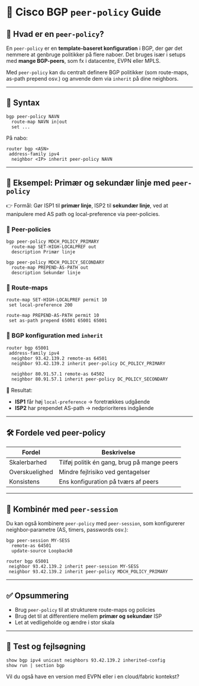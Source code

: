 
# 🔁 Cisco BGP `peer-policy` Guide

## 📘 Hvad er en `peer-policy`?

En `peer-policy` er en **template-baseret konfiguration** i BGP, der gør det nemmere at genbruge politikker på flere naboer. Det bruges især i setups med **mange BGP-peers**, som fx i datacentre, EVPN eller MPLS.

Med `peer-policy` kan du centralt definere BGP politikker (som route-maps, as-path prepend osv.) og anvende dem via `inherit` på dine neighbors.

---

## 🧩 Syntax

```cisco
bgp peer-policy NAVN
  route-map NAVN in|out
  set ...
```

På nabo:

```cisco
router bgp <ASN>
 address-family ipv4
  neighbor <IP> inherit peer-policy NAVN
```

---

## 🧪 Eksempel: Primær og sekundær linje med `peer-policy`

👉 Formål: Gør ISP1 til **primær linje**, ISP2 til **sekundær linje**, ved at manipulere med AS path og local-preference via peer-policies.

### 🔧 Peer-policies

```cisco
bgp peer-policy MDCH_POLICY_PRIMARY
  route-map SET-HIGH-LOCALPREF out
  description Primær linje

bgp peer-policy MDCH_POLICY_SECONDARY
  route-map PREPEND-AS-PATH out
  description Sekundær linje
```

### 🔧 Route-maps

```cisco
route-map SET-HIGH-LOCALPREF permit 10
 set local-preference 200

route-map PREPEND-AS-PATH permit 10
 set as-path prepend 65001 65001 65001
```

### 🔧 BGP konfiguration med `inherit`

```cisco
router bgp 65001
 address-family ipv4
  neighbor 93.42.139.2 remote-as 64501
  neighbor 93.42.139.2 inherit peer-policy DC_POLICY_PRIMARY

  neighbor 80.91.57.1 remote-as 64502
  neighbor 80.91.57.1 inherit peer-policy DC_POLICY_SECONDARY
```

📌 Resultat:
- **ISP1** får høj `local-preference` → foretrækkes udgående
- **ISP2** har prependet AS-path → nedprioriteres indgående

---

## 🛠 Fordele ved peer-policy

| Fordel | Beskrivelse |
|--------|-------------|
| Skalerbarhed | Tilføj politik én gang, brug på mange peers |
| Overskuelighed | Mindre fejlrisiko ved gentagelser |
| Konsistens | Ens konfiguration på tværs af peers |

---

## 🔄 Kombinér med `peer-session`

Du kan også kombinere `peer-policy` med `peer-session`, som konfigurerer neighbor-parametre (AS, timers, passwords osv.):

```cisco
bgp peer-session MY-SESS
  remote-as 64501
  update-source Loopback0

router bgp 65001
 neighbor 93.42.139.2 inherit peer-session MY-SESS
 neighbor 93.42.139.2 inherit peer-policy MDCH_POLICY_PRIMARY
```

---

## ✅ Opsummering

- Brug `peer-policy` til at strukturere route-maps og policies
- Brug det til at differentiere mellem **primær og sekundær** ISP
- Let at vedligeholde og ændre i stor skala

---

## 🧪 Test og fejlsøgning

```cisco
show bgp ipv4 unicast neighbors 93.42.139.2 inherited-config
show run | section bgp
```

Vil du også have en version med EVPN eller i en cloud/fabric kontekst?

